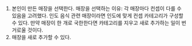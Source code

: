 1. 본인이 만든 매장을 선택한다.
매장을 선택하는 이유: 각 매장마다 컨셉이 다를 수 있음을 고려했다. 인도 음식 관련 매장이라면 인도에 맞게 컨셉 카테고리가 구성할 수 있다.
만약 매장이 한 개로 국한한다면 카테고리를 지우고 새로 추가하는 일이 번거로울 것이다.
2. 매장을 새로 추가할 수 있다.

